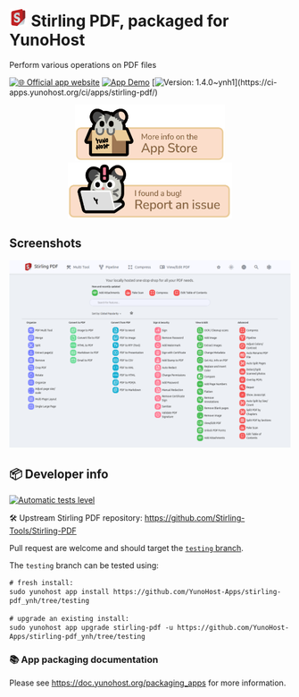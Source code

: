 <!--
N.B.: This README was automatically generated by <https://github.com/YunoHost/apps_tools/blob/main/readme_generator>
It shall NOT be edited by hand.
-->

<h1>
  <img src="https://raw.githubusercontent.com/YunoHost/apps/main/logos/stirling-pdf.png" width="32px" alt="Logo of Stirling PDF">
  Stirling PDF, packaged for YunoHost
</h1>

Perform various operations on PDF files

[![🌐 Official app website](https://img.shields.io/badge/Official_app_website-darkgreen?style=for-the-badge)](https://www.stirlingpdf.com/)
[![App Demo](https://img.shields.io/badge/App_Demo-blue?style=for-the-badge)](https://stirlingpdf.io/)
[![Version: 1.4.0~ynh1](https://img.shields.io/badge/Version-1.4.0~ynh1-rgb(18,138,11)?style=for-the-badge)](https://ci-apps.yunohost.org/ci/apps/stirling-pdf/)

<div align="center">
<a href="https://apps.yunohost.org/app/stirling-pdf"><img height="100px" src="https://github.com/YunoHost/yunohost-artwork/raw/refs/heads/main/badges/neopossum-badges/badge_more_info_on_the_appstore.svg"/></a>
<a href="https://github.com/YunoHost-Apps/stirling-pdf_ynh/issues"><img height="100px" src="https://github.com/YunoHost/yunohost-artwork/raw/refs/heads/main/badges/neopossum-badges/badge_report_an_issue.svg"/></a>
</div>


## Screenshots
![Screenshot of Stirling PDF](./doc/screenshots/screenshot.png)

## 📦 Developer info

[![Automatic tests level](https://apps.yunohost.org/badge/cilevel/stirling-pdf)](https://ci-apps.yunohost.org/ci/apps/stirling-pdf/)

🛠️ Upstream Stirling PDF repository: <https://github.com/Stirling-Tools/Stirling-PDF>

Pull request are welcome and should target the [`testing` branch](https://github.com/YunoHost-Apps/stirling-pdf_ynh/tree/testing).

The `testing` branch can be tested using:
```
# fresh install:
sudo yunohost app install https://github.com/YunoHost-Apps/stirling-pdf_ynh/tree/testing

# upgrade an existing install:
sudo yunohost app upgrade stirling-pdf -u https://github.com/YunoHost-Apps/stirling-pdf_ynh/tree/testing
```

### 📚 App packaging documentation

Please see <https://doc.yunohost.org/packaging_apps> for more information.